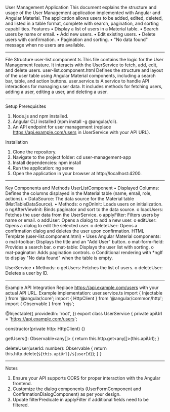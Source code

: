User Management Application
This document explains the structure and usage of the User Management application implemented with Angular and Angular Material. The application allows users to be added, edited, deleted, and listed in a table format, complete with search, pagination, and sorting capabilities.
Features
•	Display a list of users in a Material table.
•	Search users by name or email.
•	Add new users.
•	Edit existing users.
•	Delete users with confirmation.
•	Pagination and sorting.
•	"No data found" message when no users are available.
________________________________________
File Structure
user-list.component.ts
This file contains the logic for the User Management feature. It interacts with the UserService to fetch, add, edit, and delete users.
user-list.component.html
Defines the structure and layout of the user table using Angular Material components, including a search bar, table, and action buttons.
user.service.ts
A service to handle API interactions for managing user data. It includes methods for fetching users, adding a user, editing a user, and deleting a user.
________________________________________
Setup
Prerequisites
1.	Node.js and npm installed.
2.	Angular CLI installed (npm install -g @angular/cli).
3.	An API endpoint for user management (replace https://api.example.com/users in UserService with your API URL).

Installation
1.	Clone the repository.
2.	Navigate to the project folder:
cd user-management-app
3.	Install dependencies:
npm install
4.	Run the application:
ng serve
5.	Open the application in your browser at http://localhost:4200.
________________________________________
Key Components and Methods
UserListComponent
•	Displayed Columns: Defines the columns displayed in the Material table (name, email, role, actions).
•	DataSource: The data source for the Material table (MatTableDataSource).
•	Methods:
o	ngOnInit: Loads users on initialization.
o	ngAfterViewInit: Binds paginator and sort to the data source.
o	loadUsers: Fetches the user data from the UserService.
o	applyFilter: Filters users by name or email.
o	addUser: Opens a dialog to add a new user.
o	editUser: Opens a dialog to edit the selected user.
o	deleteUser: Opens a confirmation dialog and deletes the user upon confirmation.
HTML Template (user-list.component.html)
•	Uses Angular Material components:
o	mat-toolbar: Displays the title and an "Add User" button.
o	mat-form-field: Provides a search bar.
o	mat-table: Displays the user list with sorting.
o	mat-paginator: Adds pagination controls.
o	Conditional rendering with *ngIf to display "No data found" when the table is empty.


UserService
•	Methods:
o	getUsers: Fetches the list of users.
o	deleteUser: Deletes a user by ID.
________________________________________
Example API Integration
Replace https://api.example.com/users with your actual API URL. Example implementation:
user.service.ts
import { Injectable } from '@angular/core';
import { HttpClient } from '@angular/common/http';
import { Observable } from 'rxjs';

@Injectable({
  providedIn: 'root',
})
export class UserService {
  private apiUrl = 'https://api.example.com/users';

  constructor(private http: HttpClient) {}

  getUsers(): Observable<any[]> {
    return this.http.get<any[]>(this.apiUrl);
  }

  deleteUser(userId: number): Observable<void> {
    return this.http.delete<void>(`${this.apiUrl}/${userId}`);
  }
}
________________________________________
Notes
1.	Ensure your API supports CORS for proper interaction with the Angular frontend.
2.	Customize the dialog components (UserFormComponent and ConfirmationDialogComponent) as per your design.
3.	Update filterPredicate in applyFilter if additional fields need to be filtered.


